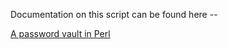 Documentation on this script can be found here --

<a href="http://realsysadmin.com/www/?p=32"> A password vault in Perl</a>
